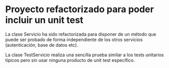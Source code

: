 # Proyecto refactorizado para poder incluir un unit test

La clase Servicio ha sido refactorizada para disponer de un método que puede ser probado de forma independiente de los otros servicios (autenticación, base de datos etc). 

La clase TestServicio realiza una sencilla prueba similar a los tests unitarios típicos pero sin usar ninguna producto de unit test específico.